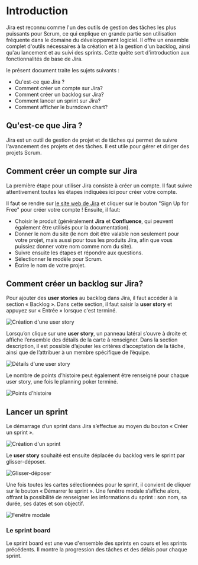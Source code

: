 # Introduction

Jira est reconnu comme l'un des outils de gestion des tâches les plus puissants pour Scrum, ce qui explique en grande partie son utilisation fréquente dans le domaine du développement logiciel. Il offre un ensemble complet d'outils nécessaires à la création et à la gestion d'un backlog, ainsi qu'au lancement et au suivi des sprints. Cette quête sert d'introduction aux fonctionnalités de base de Jira.

le présent document traite les sujets suivants :

- Qu'est-ce que Jira ?
- Comment créer un compte sur Jira?
- Comment créer un backlog sur Jira?
- Comment lancer un sprint sur Jira?
- Comment afficher le burndown chart?

## Qu'est-ce que Jira ?

Jira est un outil de gestion de projet et de tâches qui permet de suivre l'avancement des projets et des tâches. Il est utile pour gérer et diriger des projets Scrum.

## Comment créer un compte sur Jira

La première étape pour utiliser Jira consiste à créer un compte.
Il faut suivre attentivement toutes les étapes indiquées ici pour créer votre compte.

Il faut se rendre sur [le site web de Jira](https://www.atlassian.com/software/jira) et cliquer sur le bouton "Sign Up for Free" pour créer votre compte !
Ensuite, il faut:

- Choisir le produit (généralement **Jira** et **Confluence**, qui peuvent également être utilisés pour la documentation).
- Donner le nom du site (le nom doit être valable non seulement pour votre projet, mais aussi pour tous les produits Jira, afin que vous puissiez donner votre nom comme nom du site).
- Suivre ensuite les étapes et répondre aux questions.
- Sélectionner le modèle pour Scrum.
- Écrire le nom de votre projet.

## Comment créer un backlog sur Jira?

Pour ajouter des **user stories** au backlog dans Jira, il faut accéder à la section « Backlog ». Dans cette section, il faut saisir la **user story** et appuyez sur « Entrée » lorsque c'est terminé.

![Création d'une user story](https://storage.googleapis.com/quest_editor_uploads/hsjF24utXV3Sh2o6no2URcjKmnoGAdUA.png)

Lorsqu’on clique sur une **user story**, un panneau latéral s’ouvre à droite et affiche l’ensemble des détails de la carte à renseigner. Dans la section description, il est possible d’ajouter les critères d’acceptation de la tâche, ainsi que de l’attribuer à un membre spécifique de l’équipe.

![Détails d'une user story](https://storage.googleapis.com/quest_editor_uploads/Vl7Y83tVpoWxlqHuKxOLjSXnRyQ6IniQ.png)

Le nombre de points d’histoire peut également être renseigné pour chaque user story, une fois le planning poker terminé.

![Points d'histoire](https://storage.googleapis.com/quest_editor_uploads/a5oUYh7D4Oc04g6FZyHpJ8dNsa6b4jUb.jpg)

## Lancer un sprint

Le démarrage d’un sprint dans Jira s’effectue au moyen du bouton « Créer un sprint ».

![Création d'un sprint](https://storage.googleapis.com/quest_editor_uploads/KulWoFeA1JUKJzNxluG40CtgfXdvYMNg.png)

Le **user story** souhaité est ensuite déplacée du backlog vers le sprint par glisser-déposer.

![Glisser-déposer](https://storage.googleapis.com/quest_editor_uploads/g0HP0nasnqBQ8QTGAaRTHEedXDpAS6dU.gif)

Une fois toutes les cartes sélectionnées pour le sprint, il convient de cliquer sur le bouton « Démarrer le sprint ». Une fenêtre modale s’affiche alors, offrant la possibilité de renseigner les informations du sprint : son nom, sa durée, ses dates et son objectif.

![Fenêtre modale](https://storage.googleapis.com/quest_editor_uploads/2njf2I11r7yP3b9tEEUz0ComyJemb4Cc.png)

### Le sprint board

Le sprint board est une vue d'ensemble des sprints en cours et les sprints précédents. Il montre la progression des tâches et des délais pour chaque sprint.
